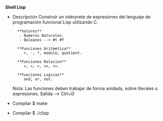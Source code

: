 **Shell Lisp**
- Descripción
Construir un intérprete de expresiones del lenguaje de 
programación funcional Lisp utilizando C.

        **Valores**
         - Numeros Naturales.
         - Boleanos --> #t #f

        **Funciones Aritmetica**
           +, -, *, modulo, quotient.

        **Funciones Relacion**
           =, <, >, <=, >=.

        **Funciones Logicas**
           and, or, not.

     Nota: Las funciones deben trabajar de forma anidada,
        sobre literales o expresiones.
        Salida --> Ctrl+D

- Compilar
  $ make

- Compilar
  $ ./clisp
